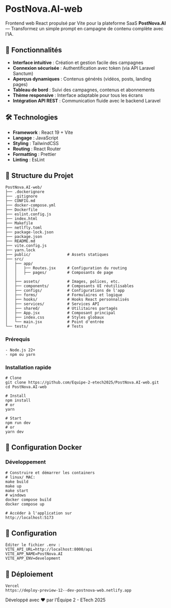 # PostNova.AI-web

Frontend web React propulsé par Vite pour la plateforme SaaS **PostNova.AI** — Transformez un simple prompt en campagne de contenu complète avec l'IA.

## 🚀 Fonctionnalités

- **Interface intuitive** : Création et gestion facile des campagnes
- **Connexion sécurisée** : Authentification avec token (via API Laravel Sanctum)
- **Aperçus dynamiques** : Contenus générés (vidéos, posts, landing pages)
- **Tableau de bord** : Suivi des campagnes, contenus et abonnements
- **Thème responsive** : Interface adaptable pour tous les écrans
- **Intégration API REST** : Communication fluide avec le backend Laravel

## 🛠️ Technologies

- **Framework** : React 19 + Vite
- **Langage** : JavaScript
- **Styling** : TailwindCSS
- **Routing** : React Router
- **Formatting** : Prettier
- **Linting** : EsLint
  
## 📁 Structure du Projet
```
PostNova.AI-web/
├── .dockerignore
├── .gitignore
├── CONFIG.md
├── docker-compose.yml
├── Dockerfile
├── eslint.config.js
├── index.html
├── Makefile
├── netlfly.toml
├── package-lock.json
├── package.json
├── README.md
├── vite.config.js
├── yarn.lock
├── public/                # Assets statiques
├── src/
│   ├── app/
│   │   ├── Routes.jsx     # Configuration du routing
│   │   ├── pages/         # Composants de page
│   │                            
│   ├── assets/            # Images, polices, etc.
│   ├── components/        # Composants UI réutilisables
│   ├── configs/           # Configurations de l'app
│   ├── forms/             # Formulaires et logique
│   ├── hooks/             # Hooks React personnalisés          
│   ├── services/          # Services API
│   ├── shared/            # Utilitaires partagés
│   ├── App.jsx            # Composant principal
│   ├── index.css          # Styles globaux
│   └── main.jsx           # Point d'entrée
└── tests/                 # Tests
```


### Prérequis
```
- Node.js 22+
- npm ou yarn
```
### Installation rapide

```
# Clone
git clone https://github.com/Equipe-2-etech2025/PostNova.AI-web.git
cd PostNova.AI-web

# Install
npm install
# or
yarn

# Start
npm run dev
# or
yarn dev
```
## 🐳 Configuration Docker
### Développement
```
# Construire et démarrer les containers
# linux/ MAC:
make build
make up
make start
# windows
docker compose build
docker compose up

# Accéder à l'application sur
http://localhost:5173
```
## 🔧 Configuration
```
Éditer le fichier .env :
VITE_API_URL=http://localhost:8000/api
VITE_APP_NAME=PostNova.AI
VITE_APP_ENV=development
```
## 🚀 Déploiement
```
Vercel
https://deploy-preview-12--dev-postnova-web.netlify.app
```


Développé avec ❤️ par l'Équipe 2 - ETech 2025
